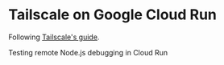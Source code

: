 # Tailscale on Google Cloud Run

Following [Tailscale's guide](https://tailscale.com/kb/1108/cloudrun/).

Testing remote Node.js debugging in Cloud Run
